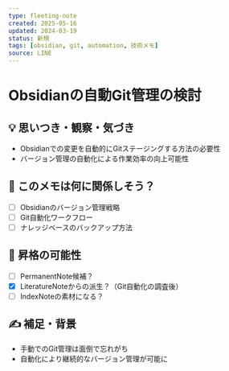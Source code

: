 ```yaml
---
type: fleeting-note
created: 2025-05-16
updated: 2024-03-19
status: 新規
tags: [obsidian, git, automation, 技術メモ]
source: LINE
---
```


# Obsidianの自動Git管理の検討

## 💡 思いつき・観察・気づき
- Obsidianでの変更を自動的にGitステージングする方法の必要性
- バージョン管理の自動化による作業効率の向上可能性

## 📌 このメモは何に関係しそう？
- [ ] Obsidianのバージョン管理戦略
- [ ] Git自動化ワークフロー
- [ ] ナレッジベースのバックアップ方法

## 🧩 昇格の可能性
- [ ] PermanentNote候補？
- [x] LiteratureNoteからの派生？（Git自動化の調査後）
- [ ] IndexNoteの素材になる？

## ✍️ 補足・背景
- 手動でのGit管理は面倒で忘れがち
- 自動化により継続的なバージョン管理が可能に 
